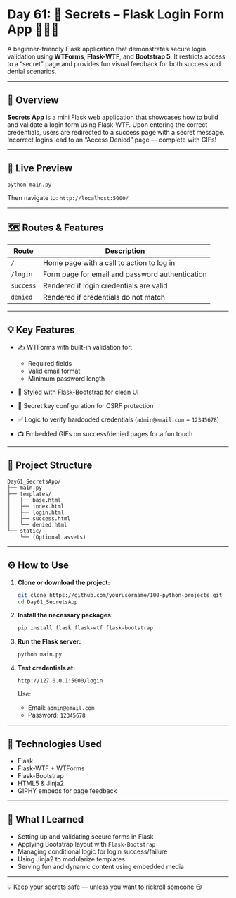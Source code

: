 # Day 61: 🔐 Secrets – Flask Login Form App 🕵️‍♀️✨

A beginner-friendly Flask application that demonstrates secure login validation using **WTForms**, **Flask-WTF**, and **Bootstrap 5**. It restricts access to a “secret” page and provides fun visual feedback for both success and denial scenarios.

---

## 📖 Overview

**Secrets App** is a mini Flask web application that showcases how to build and validate a login form using Flask-WTF. Upon entering the correct credentials, users are redirected to a success page with a secret message. Incorrect logins lead to an “Access Denied” page — complete with GIFs!

---

## 🚀 Live Preview

```bash
python main.py
```

Then navigate to:
`http://localhost:5000/`

---

## 🗺️ Routes & Features

| Route     | Description                                     |
| --------- | ----------------------------------------------- |
| `/`       | Home page with a call to action to log in       |
| `/login`  | Form page for email and password authentication |
| `success` | Rendered if login credentials are valid         |
| `denied`  | Rendered if credentials do not match            |

---

## 💡 Key Features

* ✍️ WTForms with built-in validation for:

  * Required fields
  * Valid email format
  * Minimum password length
* 🎨 Styled with Flask-Bootstrap for clean UI
* 🔐 Secret key configuration for CSRF protection
* ✅ Logic to verify hardcoded credentials (`admin@email.com` + `12345678`)
* 📺 Embedded GIFs on success/denied pages for a fun touch

---

## 📁 Project Structure

```
Day61_SecretsApp/
├── main.py
├── templates/
│   ├── base.html
│   ├── index.html
│   ├── login.html
│   ├── success.html
│   └── denied.html
└── static/
    └── (Optional assets)
```

---

## ⚙️ How to Use

1. **Clone or download the project:**

   ```bash
   git clone https://github.com/yourusername/100-python-projects.git
   cd Day61_SecretsApp
   ```

2. **Install the necessary packages:**

   ```bash
   pip install flask flask-wtf flask-bootstrap
   ```

3. **Run the Flask server:**

   ```bash
   python main.py
   ```

4. **Test credentials at:**

   ```
   http://127.0.0.1:5000/login
   ```

   Use:

   * Email: `admin@email.com`
   * Password: `12345678`

---

## 🧰 Technologies Used

* Flask
* Flask-WTF + WTForms
* Flask-Bootstrap
* HTML5 & Jinja2
* GIPHY embeds for page feedback

---

## 🧠 What I Learned

* Setting up and validating secure forms in Flask
* Applying Bootstrap layout with `Flask-Bootstrap`
* Managing conditional logic for login success/failure
* Using Jinja2 to modularize templates
* Serving fun and dynamic content using embedded media

---

💡 Keep your secrets safe — unless you want to rickroll someone 😏
